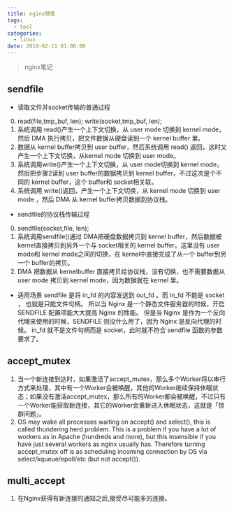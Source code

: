 ```yaml
---
title: nginx随笔
tags:
  - tool
categories:
  - linux
date: 2019-02-11 01:00:00
---
```

> nginx笔记
<!-- more -->

## sendfile
- 读取文件并socket传输的普通过程
0. read(file,tmp_buf, len);
   write(socket,tmp_buf, len);
1. 系统调用 read()产生一个上下文切换，从 user mode 切换到 kernel mode，然后 DMA 执行拷贝，把文件数据从硬盘读到一个 kernel buffer 里。
2. 数据从 kernel buffer拷贝到 user buffer，然后系统调用 read() 返回，这时又产生一个上下文切换，从kernel mode 切换到 user mode。
3. 系统调用write()产生一个上下文切换，从 user mode切换到 kernel mode，然后把步骤2读到 user buffer的数据拷贝到 kernel buffer，不过这次是个不同的 kernel buffer，这个 buffer和 socket相关联。
4. 系统调用 write()返回，产生一个上下文切换，从 kernel mode 切换到 user mode ，然后 DMA 从 kernel buffer拷贝数据到协议栈。
- sendfile的协议栈传输过程
0. sendfile(socket,file, len);
1. 系统调用sendfile()通过 DMA把硬盘数据拷贝到 kernel buffer，然后数据被 kernel直接拷贝到另外一个与 socket相关的 kernel buffer。这里没有 user mode和 kernel mode之间的切换，在 kernel中直接完成了从一个 buffer到另一个 buffer的拷贝。
2. DMA 把数据从 kernelbuffer 直接拷贝给协议栈，没有切换，也不需要数据从 user mode 拷贝到 kernel mode，因为数据就在 kernel 里。
- 适用场景
sendfile 是将 in_fd 的内容发送到 out_fd 。而 in_fd 不能是 socket ， 也就是只能文件句柄。 所以当 Nginx 是一个静态文件服务器的时候，开启 SENDFILE 配置项能大大提高 Nginx 的性能。 但是当 Nginx 是作为一个反向代理来使用的时候，SENDFILE 则没什么用了，因为 Nginx 是反向代理的时候。 in_fd 就不是文件句柄而是 socket，此时就不符合 sendfile 函数的参数要求了。

## accept_mutex
1. 当一个新连接到达时，如果激活了accept_mutex，那么多个Worker将以串行方式来处理，其中有一个Worker会被唤醒，其他的Worker继续保持休眠状态；如果没有激活accept_mutex，那么所有的Worker都会被唤醒，不过只有一个Worker能获取新连接，其它的Worker会重新进入休眠状态，这就是「惊群问题」。
2. OS may wake all processes waiting on accept() and select(), this is called thundering herd problem. This is a problem if you have a lot of workers as in Apache (hundreds and more), but this insensible if you have just several workers as nginx usually has. Therefore turning accept_mutex off is as scheduling incoming connection by OS via select/kqueue/epoll/etc (but not accept()).

## multi_accept
1. 在Nginx获得有新连接的通知之后,接受尽可能多的连接。

